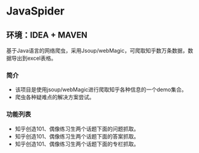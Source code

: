 # JavaSpider
## 环境：IDEA + MAVEN
基于Java语言的网络爬虫，采用Jsoup/webMagic，可爬取知乎数万条数据，数据导出到excel表格。
### 简介
* 该项目是使用jsoup/webMagic进行爬取知乎各种信息的一个demo集合。
* 爬虫各种疑难点的解决方案尝试。
 

### 功能列表
* 知乎创造101、偶像练习生两个话题下面的问题抓取。
* 知乎创造101、偶像练习生两个话题下面的答案抓取。
* 知乎创造101、偶像练习生两个话题下面的专栏抓取。
 
